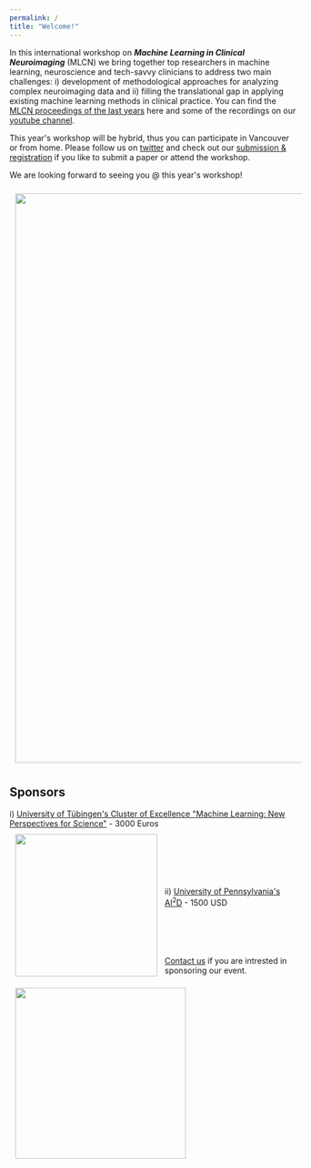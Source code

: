 ```yaml
---
permalink: /
title: "Welcome!"
---
```


In this international workshop on ***Machine Learning in Clinical Neuroimaging*** (MLCN) we bring together top researchers in machine learning, neuroscience and tech-savvy clinicians to address two main challenges: i) development of methodological approaches for analyzing complex neuroimaging data and ii) filling the translational gap in applying existing machine learning methods in clinical practice. You can find the [MLCN proceedings of the last years](https://link.springer.com/conference/mlcn) here and some of the recordings on our [youtube channel](https://www.youtube.com/channel/UC7RKhS5bHKiuYXdaBolX6Og).

This year's workshop will be hybrid, thus you can participate in Vancouver or from home. Please follow us on [twitter](https://twitter.com/MLCNworkshop) and check out our [submission & registration](https://mlcnworkshop.github.io/submissions/) if you like to submit a paper or attend the workshop.

We are looking forward to seeing you @ this year's workshop!

<img align="center" src="https://mlcnworkshop.github.io/images/vancouver_intro.png" width="1000 px" style="padding: 10px">

## Sponsors

i) [University of Tübingen's Cluster of Excellence "Machine Learning: New Perspectives for Science"](http://www.ml-in-science.uni-tuebingen.de) - 3000 Euros
<br>
<img align="left" src="https://mlcnworkshop.github.io/images/ml_logo.png" width="250 px" style="padding: 10px">
<br>
<br>
<br>
<br>
<br>
<br>
ii) [University of Pennsylvania's </sup>AI<sup>2</sup>D](https://ai2d.med.upenn.edu) - 1500 USD
<br>
<br>
<img align="left" src="https://mlcnworkshop.github.io/images/AI2D_logo.png" width="300 px" style="padding: 10px">
<br>
<br>
<br>
<br>
[Contact us](mailto:dr.thomas.wolfers@gmail.com) if you are intrested in sponsoring our event.

